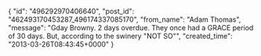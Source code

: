  {
   "id": "496292970406640",
   "post_id": "462493170453287_496174337085170",
   "from_name": "Adam Thomas",
   "message": "Gday Browny. 2 days overdue. They once had a GRACE period of 30 days. But, according to the swinery \"NOT SO\"",
   "created_time": "2013-03-26T08:43:45+0000"
 }
